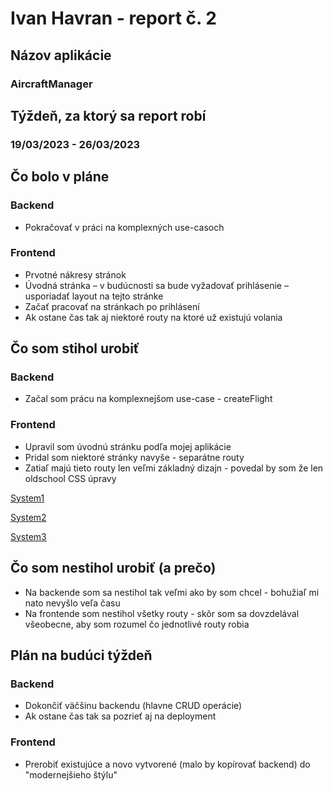 # Ivan Havran - report č. 2

## Názov aplikácie
### AircraftManager

## Týždeň, za ktorý sa report robí
### 19/03/2023 - 26/03/2023

## Čo bolo v pláne

### Backend
- Pokračovať v práci na komplexných use-casoch

### Frontend
- Prvotné nákresy stránok
- Úvodná stránka – v budúcnosti sa bude vyžadovať prihlásenie – usporiadať layout na tejto stránke 
- Začať pracovať na stránkach po prihlásení
- Ak ostane čas tak aj niektoré routy na ktoré už existujú volania

## Čo som stihol urobiť

### Backend
- Začal som prácu na komplexnejšom use-case - createFlight

### Frontend
- Upravil som úvodnú stránku podľa mojej aplikácie
- Pridal som niektoré stránky navyše - separátne routy
- Zatiaľ majú tieto routy len veľmi základný dizajn - povedal by som že len oldschool CSS úpravy

[System1](https://github.com/iwanovski/twa-project/blob/main/reports/img/System1.png)

[System2](https://github.com/iwanovski/twa-project/blob/main/reports/img/System2.png)

[System3](https://github.com/iwanovski/twa-project/blob/main/reports/img/System3.png)


## Čo som nestihol urobiť (a prečo)
- Na backende som sa nestihol tak veľmi ako by som chcel - bohužiaľ mi nato nevyšlo veľa času
- Na frontende som nestihol všetky routy - skôr som sa dovzdelával všeobecne, aby som rozumel
čo jednotlivé routy robia

## Plán na budúci týždeň

### Backend
- Dokončiť väčšinu backendu (hlavne CRUD operácie)
- Ak ostane čas tak sa pozrieť aj na deployment

### Frontend
- Prerobiť existujúce a novo vytvorené (malo by kopírovať backend) do "modernejšieho štýlu"
